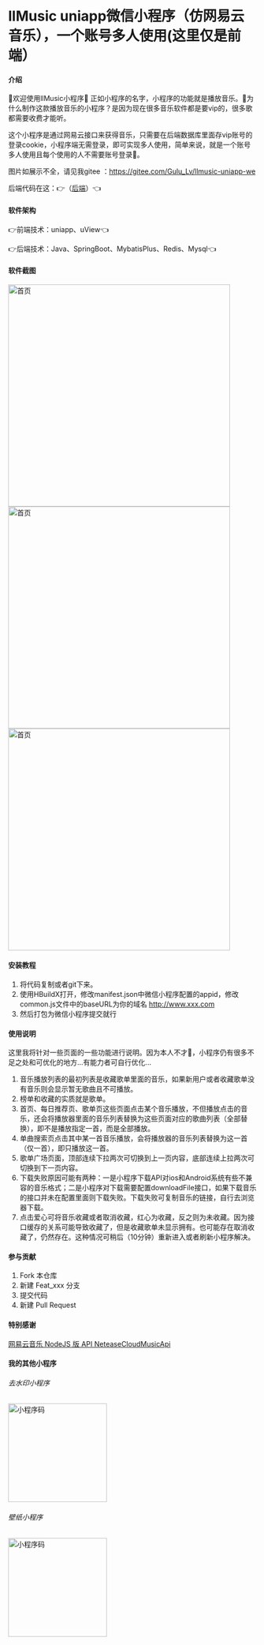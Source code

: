 # llMusic uniapp微信小程序（仿网易云音乐），一个账号多人使用(这里仅是前端）

#### 介绍
    
🤗欢迎使用llMusic小程序🤗 正如小程序的名字，小程序的功能就是播放音乐。🤔为什么制作这款播放音乐的小程序？是因为现在很多音乐软件都是要vip的，很多歌都需要收费才能听。

这个小程序是通过网易云接口来获得音乐，只需要在后端数据库里面存vip账号的登录cookie，小程序端无需登录，即可实现多人使用，简单来说，就是一个账号多人使用且每个使用的人不需要账号登录🥰。

图片如展示不全，请见我gitee ：https://gitee.com/Gulu_Lv/llmusic-uniapp-we

后端代码在这：👉（[后端](https://github.com/lhnzfq165/llMusicPlayer)）👈

#### 软件架构

👉前端技术：uniapp、uView👈

👉后端技术：Java、SpringBoot、MybatisPlus、Redis、Mysql👈


#### 软件截图

<img src="https://gitee.com/Gulu_Lv/llmusic-uniapp-we/raw/master/%E5%B1%95%E7%A4%BA%E5%9B%BE/%7BA759D580-2E3B-4834-B25C-3C832C63967E%7D.png"  height="450" alt="首页"/>

<img src="https://gitee.com/Gulu_Lv/llmusic-uniapp-we/raw/master/%E5%B1%95%E7%A4%BA%E5%9B%BE/%7B2F652C79-CE6A-4a4b-A04D-15DDD2F26A20%7D.png"  height="450" alt="首页"/>

<img src="https://gitee.com/Gulu_Lv/llmusic-uniapp-we/raw/master/%E5%B1%95%E7%A4%BA%E5%9B%BE/%7B8FD1A552-68AD-49ff-9E75-E8AF50FD3E80%7D.png"  height="450" alt="首页"/>


#### 安装教程

1.  将代码复制或者git下来。
2.  使用HBuildX打开，修改manifest.json中微信小程序配置的appid，修改common.js文件中的baseURL为你的域名 http://www.xxx.com
3.  然后打包为微信小程序提交就行

#### 使用说明

这里我将针对一些页面的一些功能进行说明。因为本人不才🥺，小程序仍有很多不足之处和可优化的地方...有能力者可自行优化...
1. 音乐播放列表的最初列表是收藏歌单里面的音乐，如果新用户或者收藏歌单没有音乐则会显示暂无歌曲且不可播放。
2. 榜单和收藏的实质就是歌单。
3. 首页、每日推荐页、歌单页这些页面点击某个音乐播放，不但播放点击的音乐，还会将播放器里面的音乐列表替换为这些页面对应的歌曲列表（全部替换），即不是播放指定一首，而是全部播放。
4. 单曲搜索页点击其中某一首音乐播放，会将播放器的音乐列表替换为这一首（仅一首），即只播放这一首。
5. 歌单广场页面，顶部连续下拉两次可切换到上一页内容，底部连续上拉两次可切换到下一页内容。
6. 下载失败原因可能有两种：一是小程序下载API对ios和Android系统有些不兼容的音乐格式；二是小程序对下载需要配置downloadFile接口，如果下载音乐的接口并未在配置里面则下载失败。下载失败可复制音乐的链接，自行去浏览器下载。
7. 点击爱心可将音乐收藏或者取消收藏，红心为收藏，反之则为未收藏。因为接口缓存的关系可能导致收藏了，但是收藏歌单未显示拥有。也可能存在取消收藏了，仍然存在。这种情况可稍后（10分钟）重新进入或者刷新小程序解决。

#### 参与贡献

1.  Fork 本仓库
2.  新建 Feat_xxx 分支
3.  提交代码
4.  新建 Pull Request

#### 特别感谢

 [网易云音乐 NodeJS 版 API NeteaseCloudMusicApi](https://github.com/Binaryify/NeteaseCloudMusicApi)

#### 我的其他小程序

###### 去水印小程序

<img src="https://gitee.com/Gulu_Lv/universal-watermark-removal/raw/master/gh_2a0a366062cd_430.jpg" width="200" height="200" alt="小程序码"/>

 
###### 壁纸小程序

<img src="https://gitee.com/Gulu_Lv/wechat-wallpaper-mini-program/raw/master/%E5%9B%BE%E7%89%87/%E5%8F%96%E5%A3%81%E7%BA%B8.jpg" width="200" height="200" alt="小程序码"/>

